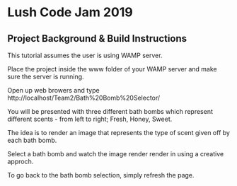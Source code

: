 # Lush Code Jam 2019

## Project Background & Build Instructions

This tutorial assumes the user is using WAMP server.

Place the project inside the www folder of your WAMP server and make sure the server is running. 

Open up web browers and type http://localhost/Team2/Bath%20Bomb%20Selector/

You will be presented with three different bath bombs which represent different scents - from left to right; Fresh, Honey, Sweet.

The idea is to render an image that represents the type of scent given off by each bath bomb.

Select a bath bomb and watch the image render render in using a creative approch. 

To go back to the bath bomb selection, simply refresh the page.
